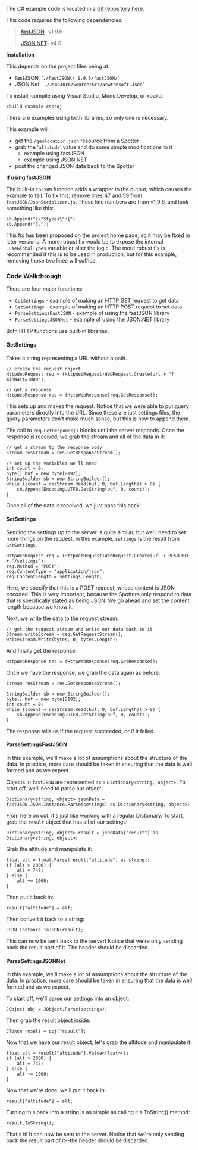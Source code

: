 The C# example code is located in a [Git repository here]().

This code requires the following dependencies:

> [fastJSON](http://www.codeproject.com/Articles/159450/fastJSON)- v1.9.6
>
> [JSON.NET](http://james.newtonking.com/pages/json-net.aspx)- v4.0

**Installation**

This depends on the project files being at:
- fastJSON: '`./fastJSON\\ 1.9.6/fastJSON/`'
- JSON.Net: '`./Json40r6/Source/Src/Newtonsoft.Json`'

To install, compile using Visual Studio, Mono Develop, or xbuild:

    xbuild example.csproj

There are examples using both libraries, so only one is necessary.

This example will:

- get the `/geolocation.json` resource from a Spotter
- grab the '`altitude`' value and do some simple modifications to it
    - example using fastJSON
    - example using JSON.NET
- post the changed JSON data back to the Spotter

**If using fastJSON**

The built-in `toJSON` function adds a wrapper to the output, which causes the example to fail. To fix this, remove lines 47 and 59 from `fastJSON/JsonSerializer.js`. These line numbers are from v1.9.6, and look something like this:

    sb.Append("{\"$types\":{")
    sb.Append("},");

This fix has been proposed on the project home page, so it may be fixed in later versions. A more robust fix would be to expose the internal `_useGlobalTypes` variable or alter the logic. The more robust fix is recommended if this is to be used in production, but for this example, removing those two lines will suffice.

### Code Walkthrough ###

There are four major functions:

- `GetSettings` - example of making an HTTP GET request to get data
- `SetSettings` - example of making an HTTP POST request to set data
- `ParseSettingsFastJSON` - example of using the fastJSON library
- `ParseSettingsJSONNet` - example of using the JSON.NET library

Both HTTP functions use built-in libraries.

#### GetSettings ####

Takes a string representing a URL without a path.

    // create the request object
    HttpWebRequest req = (HttpWebRequest)WebRequest.Create(url + "?minWait=1000");

    // get a response
    HttpWebResponse res = (HttpWebResponse)req.GetResponse();

This sets up and makes the request. Notice that we were able to put query parameters directly into the URL. Since these are just settings files, the query parameters don't make much sense, but this is how to append them.

The call to `req.GetResponse()` blocks until the server responds. Once the response is received, we grab the stream and all of the data in it:

    // get a stream to the response body
    Stream resStream = res.GetResponseStream();

    // set up the variables we'll need
    int count = 0;
    byte[] buf = new byte[8192];
    StringBuilder sb = new StringBuilder();
    while ((count = resStream.Read(buf, 0, buf.Length)) > 0) {
        sb.Append(Encoding.UTF8.GetString(buf, 0, count));
    }

Once all of the data is received, we just pass this back.

#### SetSettings ####

Sending the settings up to the server is quite similar, but we'll need to set more things on the request. In this example, `settings` is the result from `GetSettings`.

    HttpWebRequest req = (HttpWebRequest)WebRequest.Create(url + RESOURCE + "/settings");
    req.Method = "POST";
    req.ContentType = "application/json";
    req.ContentLength = settings.Length;

Here, we specify that this is a POST request, whose content is JSON encoded. This is very important, because the Spotters only respond to data that is specifically stated as being JSON. We go ahead and set the content length because we know it.

Next, we write the data to the request stream:

    // get the request stream and write our data back to it
    Stream writeStream = req.GetRequestStream();
    writeStream.Write(bytes, 0, bytes.Length);

And finally get the response:

    HttpWebResponse res = (HttpWebResponse)req.GetResponse();

Once we have the response, we grab the data again as before:

    Stream resStream = res.GetResponseStream();

    StringBuilder sb = new StringBuilder();
    byte[] buf = new byte[8192];
    int count = 0;
    while ((count = resStream.Read(buf, 0, buf.Length)) > 0) {
        sb.Append(Encoding.UTF8.GetString(buf, 0, count));
    }

The response tells us if the request succeeded, or if it failed.

#### ParseSettingsFastJSON ####

In this example, we'll make a lot of assumptions about the structure of the data. In practice, more care should be taken in ensuring that the data is well formed and as we expect.

Objects in `fastJSON` are represented as a `Dictionary<string, object>`. To start off, we'll need to parse our object:

    Dictionary<string, object> jsonData = fastJSON.JSON.Instance.Parse(settings) as Dictionary<string, object>;

From here on out, it's just like working with a regular Dictionary. To start, grab the `result` object that has all of our settings:

    Dictionary<string, object> result = jsonData["result"] as Dictionary<string, object>;

Grab the altitude and manipulate it:

    float alt = float.Parse(result["altitude"] as string);
    if (alt > 2000) {
        alt = 747;
    } else {
        alt += 1000;
    }

Then put it back in:

    result["altitude"] = alt;

Then convert it back to a string:

    JSON.Instance.ToJSON(result);

This can now be sent back to the server! Notice that we're only sending back the result part of it. The header should be discarded.

#### ParseSettingsJSONNet ####

In this example, we'll make a lot of assumptions about the structure of the data. In practice, more care should be taken in ensuring that the data is well formed and as we expect.

To start off, we'll parse our settings into an object:

    JObject obj = JObject.Parse(settings);

Then grab the result object inside:

    JToken result = obj["result"];

Now that we have our result object, let's grab the altitude and manipulate it:

    float alt = result["altitude"].Value<float>();
    if (alt > 2000) {
        alt = 747;
    } else {
        alt += 1000;
    }

Now that we're done, we'll put it back in:

    result["altitude"] = alt;

Turning this back into a string is as simple as calling it's ToString() method:

    result.ToString();

That's it! It can now be sent to the server. Notice that we're only sending back the result part of it--the header should be discarded.

